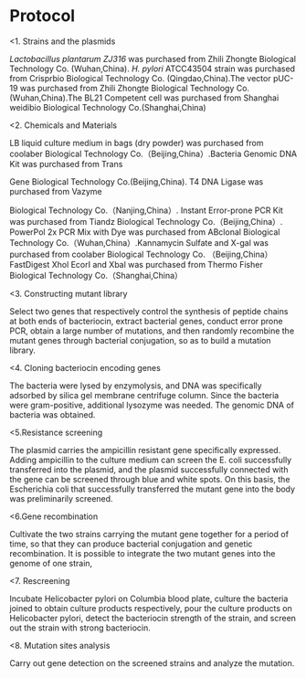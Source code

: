 # Protocol

<1. Strains and the plasmids

*Lactobacillus plantarum ZJ316* was purchased from Zhili Zhongte Biological Technology Co. (Wuhan,China). *H. pylori* ATCC43504 strain was purchased from Crisprbio Biological Technology Co. (Qingdao,China).The vector pUC-19 was purchased from Zhili Zhongte Biological Technology Co. (Wuhan,China).The BL21 Competent cell was purchased from Shanghai weidibio Biological Technology Co.(Shanghai,China)



<2. Chemicals and Materials

LB liquid culture medium in bags (dry powder) was purchased from coolaber Biological Technology Co.（Beijing,China）.Bacteria Genomic DNA Kit was purchased from Trans

Gene Biological Technology Co.(Beijing,China). T4 DNA Ligase was purchased from Vazyme

Biological Technology Co.（Nanjing,China）. Instant Error-prone PCR Kit was purchased from Tiandz Biological Technology Co.（Beijing,China）. PowerPol 2x PCR Mix with Dye was purchased from ABclonal Biological Technology Co.（Wuhan,China）.Kannamycin Sulfate and X-gal was purchased from coolaber Biological Technology Co. （Beijing,China）FastDigest Xhol EcorI and Xbal was purchased from Thermo Fisher Biological Technology Co.（Shanghai,China）



<3. Constructing mutant library

Select two genes that respectively control the synthesis of peptide chains at both ends of bacteriocin, extract bacterial genes, conduct error prone PCR, obtain a large number of mutations, and then randomly recombine the mutant genes through bacterial conjugation, so as to build a mutation library.



<4. Cloning bacteriocin encoding genes

The bacteria were lysed by enzymolysis, and DNA was specifically adsorbed by silica gel membrane centrifuge column. Since the bacteria were gram-positive, additional lysozyme was needed. The genomic DNA of bacteria was obtained.



<5.Resistance screening

The plasmid carries the ampicillin resistant gene specifically expressed. Adding ampicillin to the culture medium can screen the E. coli successfully transferred into the plasmid, and the plasmid successfully connected with the gene can be screened through blue and white spots. On this basis, the Escherichia coli that successfully transferred the mutant gene into the body was preliminarily screened.



<6.Gene recombination

Cultivate the two strains carrying the mutant gene together for a period of time, so that they can produce bacterial conjugation and genetic recombination. It is possible to integrate the two mutant genes into the genome of one strain,



<7. Rescreening

Incubate Helicobacter pylori on Columbia blood plate, culture the bacteria joined to obtain culture products respectively, pour the culture products on Helicobacter pylori, detect the bacteriocin strength of the strain, and screen out the strain with strong bacteriocin.



<8. Mutation sites analysis

Carry out gene detection on the screened strains and analyze the mutation.


